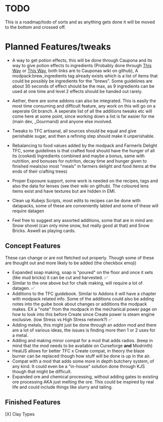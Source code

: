 # TODO

This is a roadmap/todo of sorts and as anything gets done it will be moved to the bottom and crossed off.

# Planned Features/tweaks

- A way to get potion effects, this will be done through Caupona and its way to give potion effects to ingredients (Probably done through [This Way](https://github.com/TeamMoegMC/Caupona/wiki/Spice-Recipe) or [This Way](https://github.com/TeamMoegMC/Caupona/wiki/Full-guide-to-add-frying-&-cooking-recipe#ingredient-handling), both links are to Cauponas wiki on github), A modpack:brew_ingredients tag already exists which is a list of items that could be possibly be ingredients for the "brews". Some guidelines are about 30 seconds of effect should be the max, as 9 ingredients can be used at one time and level 2 effects should be handed out rarely.

- Aether, there are some addons can also be integrated. This is easily the most time consuming and difficult feature, any work on this will go on a seperate Git branch. A seperate list of all the additions tweaks etc will come here at some point, since working down a list is far easier for me (main dev, _Gourmand) and anyone else involved.

- Tweaks to TFC artisanal, all sources should be equal and give perishable sugar, and then a refining step should make it unperishable.

- Rebalancing to food values added by the modpack and Farmerls Delight TFC, some guidelines is that crafted food should have the hunger of all its (cooked) Ingredients combined and maybe a bonus, same with nutrition, and bonuses for nutriton, decay time and hunger given to finished meals(so most "meals" in farmers delight and food items at the ends of their crafting trees)

- Proper Exposure support, some work is needed on the recipes, tags and also the data for lenses (see their wiki on github). The coloured lens items exist and have textures but are hidden in EMI.

- Clean up Kubejs Scripts, most edits to recipes can be done with datapacks, some of these are conveniently labled and some of these will require datagen

- Feel free to suggest any assorted additions, some that are in mind are: Snow shovel (can only mine snow, but really good at that) and Snow Bricks. Aswell as playing cards.
## Concept Features

These can change or are not fletched out properly. Though some of these are thought out and more likely to be added (the checkbox emoji)

- Expanded soap making, soap is "poured" on the floor and once it sets (like mud bricks) it can be cut and harvested. ✅
- Similar to the one above but for chalk making, will require a lot of datagen. ✅
- Additions to the TFC guidebook. Similar to Addons it will have a chapter with modpack related info. Some of the additions could also be adding notes into the guibe book about changes or additions the modpack makes. EX a "note" from the modpack in the mechanical power page on how to look into this before Create since Create power is steam engine exclusive. (low Stress vs High Stress network?) ✅
- Adding metals, this might just be done through an addon mod and there are a lot of various ideas, the issues is finding more then 1 or 2 uses for a metal.
- Adding and making minor compat for a mod that adds radios. (keep in mind that the mod needs to be available on Curseforge **and** Modrinth)
- HeatJS allows for better TFC x Create compat, in theory the blaze burner can be replaced though how stuff will be done is up in the air.
- Compat with a mod that adds some more in depth butchery system, of any kind. It could even be a "in-house" solution done through KJS though that might be difficult.
- Expanded ore and chemical processing, without adding gates to existing ore processing AKA just melting the ore. This could be inspired by real life and could include things like slurry and tailing.

## Finished Features

[X] Clay Types 
